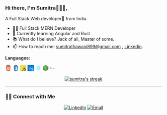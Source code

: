 ### Hi there, I'm Sumitra👩🏻‍💻,
A Full Stack Web developer🎯 from India.

- 👨‍💻 Full Stack MERN Developer
- 🌱 Currently learning Angular and Rust
- 📚 What do I believe? Jack of all, Master of some.
- 📫 How to reach me: sumitrathawani899@gmail.com , [Linkedin](https://www.linkedin.com/in/sumitra-thawani/).

**Languages:**  

<code><img height="20" src="https://raw.githubusercontent.com/github/explore/80688e429a7d4ef2fca1e82350fe8e3517d3494d/topics/html/html.png"></code>
<code><img height="20" src="https://raw.githubusercontent.com/github/explore/80688e429a7d4ef2fca1e82350fe8e3517d3494d/topics/css/css.png"></code>
<code><img height="20" src="https://raw.githubusercontent.com/github/explore/80688e429a7d4ef2fca1e82350fe8e3517d3494d/topics/javascript/javascript.png"></code>
<code><img height="20" src="https://raw.githubusercontent.com/github/explore/80688e429a7d4ef2fca1e82350fe8e3517d3494d/topics/typescript/typescript.png"></code>
<code><img height="20" src="https://raw.githubusercontent.com/github/explore/80688e429a7d4ef2fca1e82350fe8e3517d3494d/topics/react/react.png"></code>
<code><img height="20" src="https://raw.githubusercontent.com/github/explore/80688e429a7d4ef2fca1e82350fe8e3517d3494d/topics/nodejs/nodejs.png"></code>
<code><img height="20" src="https://raw.githubusercontent.com/github/explore/80688e429a7d4ef2fca1e82350fe8e3517d3494d/topics/mongodb/mongodb.png"></code>

<p align="center">
  <a href="https://github.com/DenverCoder1/github-readme-streak-stats">
    <img title="🔥 Get streak stats for your profile at git.io/streak-stats" alt="sumitra's streak" src="https://github-readme-streak-stats.herokuapp.com/?user=sumitrathawani&theme=monokai-metallian&hide_border=true"/>
  </a>
</p>
<hr/>

<h3> 🤝🏻 Connect with Me </h3>

<p align="center">
 <!-- <a href="https://www.adityavsingh.com/"><img alt="Website" src="https://img.shields.io/badge/Website-www.adityavsingh.com-blue?style=flat-square&logo=google-chrome"></a> -->
<a href="https://www.linkedin.com/in/sumitra-thawani/"><img alt="LinkedIn" src="https://img.shields.io/badge/LinkedIn-Sumitra Thawani-blue?style=flat-square&logo=linkedin"></a>
<a href="mailto:sumitrathawani899@gmail.com"><img alt="Email" src="https://img.shields.io/badge/Email-sumitrathawani899@gmail.com-blue?style=flat-square&logo=gmail"></a>
</p>

 <!--⭐️ From [Sumitra Thawani](https://github.com/sumitrathawani)-->
